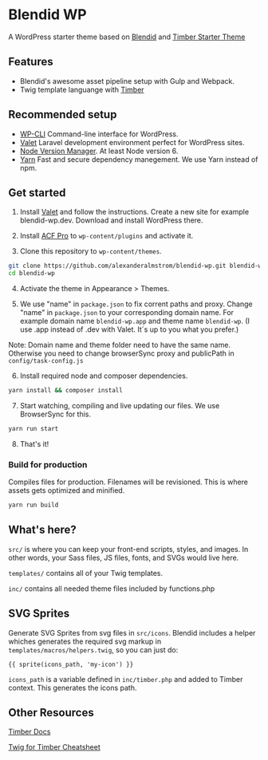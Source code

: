 # Blendid WP

A WordPress starter theme based on [Blendid](https://github.com/vigetlabs/blendid) and [Timber Starter Theme](https://github.com/timber/starter-theme)

## Features

- Blendid's awesome asset pipeline setup with Gulp and Webpack.
- Twig template languange with [Timber](https://github.com/timber/timber)

## Recommended setup

- [WP-CLI](https://github.com/wp-cli/wp-cli) Command-line interface for WordPress.
- [Valet](https://laravel.com/docs/5.4/valet) Laravel development environment perfect for WordPress sites.
- [Node Version Manager](https://github.com/creationix/nvm). At least Node version 6.
- [Yarn](https://yarnpkg.com) Fast and secure dependency manegement. We use Yarn instead of npm.

## Get started

1. Install [Valet](https://laravel.com/docs/5.4/valet) and follow the instructions. Create a new site for example blendid-wp.dev. Download and install WordPress there.

2. Install [ACF Pro](https://www.advancedcustomfields.com/pro/) to `wp-content/plugins` and activate it.

3. Clone this repository to `wp-content/themes`.

```bash
git clone https://github.com/alexanderalmstrom/blendid-wp.git blendid-wp
cd blendid-wp
```

4. Activate the theme in Appearance > Themes.

5. We use "name" in `package.json` to fix corrent paths and proxy. Change "name" in `package.json` to your corresponding domain name. For example domain name `blendid-wp.app` and theme name `blendid-wp`. (I use .app instead of .dev with Valet. It´s up to you what you prefer.)

Note: Domain name and theme folder need to have the same name. Otherwise you need to change browserSync proxy and publicPath in `config/task-config.js`

6. Install required node and composer dependencies.

```bash
yarn install && composer install
```

7. Start watching, compiling and live updating our files. We use BrowserSync for this.

```bash
yarn run start
```

8. That's it!

### Build for production

Compiles files for production. Filenames will be revisioned. This is where assets gets optimized and minified.

```bash
yarn run build
```

## What's here?

`src/` is where you can keep your front-end scripts, styles, and images. In other words, your Sass files, JS files, fonts, and SVGs would live here.

`templates/` contains all of your Twig templates.

`inc/` contains all needed theme files included by functions.php

## SVG Sprites

Generate SVG Sprites from svg files in `src/icons`. Blendid includes a helper whiches generates the required svg markup in `templates/macros/helpers.twig`, so you can just do:

```twig
{{ sprite(icons_path, 'my-icon') }}
```

`icons_path` is a variable defined in `inc/timber.php` and added to Timber context. This generates the icons path.

## Other Resources

[Timber Docs](https://timber.github.io/docs/)

[Twig for Timber Cheatsheet](http://notlaura.com/the-twig-for-timber-cheatsheet/)